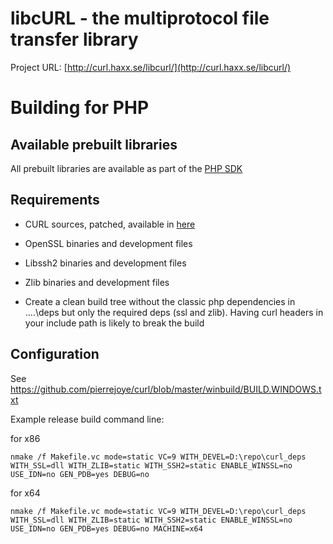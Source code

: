 # libcURL - the multiprotocol file transfer library

Project URL: [http://curl.haxx.se/libcurl/](http://curl.haxx.se/libcurl/)

# Building for PHP

## Available prebuilt libraries

All prebuilt libraries are available as part of the [PHP
SDK](http://windows.php.net/downloads/php-sdk/)

## Requirements

  * CURL sources, patched, available in [here](https://github.com/winlibs)

  * OpenSSL binaries and development files

  * Libssh2 binaries and development files

  * Zlib binaries and development files

  * Create a clean build tree without the classic php dependencies in ..\..\deps but only the required deps (ssl and zlib). Having curl headers in your include path is likely to break the build

## Configuration

See [https://github.com/pierrejoye/curl/blob/master/winbuild/BUILD.WINDOWS.txt
](https://github.com/pierrejoye/curl/blob/master/winbuild/BUILD.WINDOWS.txt)

Example release build command line:

for x86
    
    nmake /f Makefile.vc mode=static VC=9 WITH_DEVEL=D:\repo\curl_deps WITH_SSL=dll WITH_ZLIB=static WITH_SSH2=static ENABLE_WINSSL=no USE_IDN=no GEN_PDB=yes DEBUG=no

for x64

    nmake /f Makefile.vc mode=static VC=9 WITH_DEVEL=D:\repo\curl_deps WITH_SSL=dll WITH_ZLIB=static WITH_SSH2=static ENABLE_WINSSL=no USE_IDN=no GEN_PDB=yes DEBUG=no MACHINE=x64